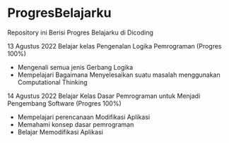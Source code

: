 # ProgresBelajarku
Repository ini Berisi Progres Belajarku di Dicoding

13 Agustus 2022
Belajar kelas Pengenalan Logika Pemrograman (Progres 100%)
  * Mengenali semua jenis Gerbang Logika
  * Mempelajari Bagaimana Menyelesaikan suatu masalah menggunakan Computational Thinking 

14 Agustus 2022
Belajar Kelas Dasar Pemrograman untuk Menjadi Pengembang Software (Progres 100%)
 * Mempelajari perencanaan Modifikasi Aplikasi
 * Memahami konsep dasar pemrograman
 * Belajar Memodifikasi Aplikasi
